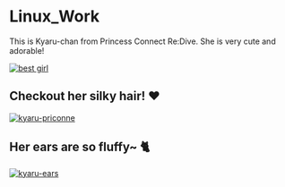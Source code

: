 # Linux_Work

This is Kyaru-chan from Princess Connect Re:Dive. She is very cute and adorable!

<a href="https://ibb.co/VN4HhSS"><img src="https://i.ibb.co/thrZNss/e0d8ca2c0cc3c51c60fe97b303a56e06.gif" alt="best girl" border="0"></a>

## Checkout her silky hair! :heart:

<a href="https://ibb.co/NS8Zkw2"><img src="https://i.ibb.co/HdWnMmT/kyaru-priconne.gif" alt="kyaru-priconne" class="center"></a>

## Her ears are so fluffy~ :cat2:

<a href="https://ibb.co/2Mt0y8t"><img src="https://i.ibb.co/T08DkK8/ezgif-com-gif-maker.gif" alt="kyaru-ears" border="0"></a>
